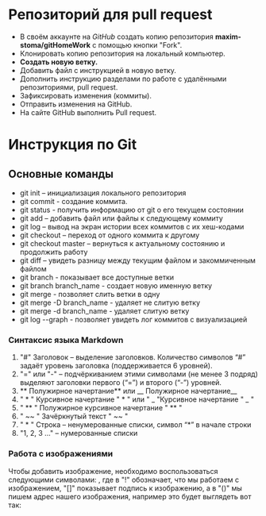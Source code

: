 # Репозиторий для pull request

* В своём аккаунте на *GitHub* создать копию репозитория **maxim-stoma/gitHomeWork** с помощью кнопки "Fork".
* Клонировать копию репозитория на локальный компьютер.
* **Создать новую ветку.**
* Добавить файл с инструкцией в новую ветку.
* Дополнить инструкцию разделами по работе с удалёнными репозиториями, pull request.
* Зафиксировать изменения (коммиты).
* Отправить изменения на GitHub.
* На сайте GitHub выполнить Pull request.

# Инструкция по Git

## Основные команды

* git init – инициализация локального репозитория
* git commit - создание коммита.
* git status - получить информацию от git о его текущем состоянии
* git add – добавить файл или файлы к следующему коммиту
* git log – вывод на экран истории всех коммитов с их хеш-кодами
* git checkout – переход от одного коммита к другому
* git checkout master – вернуться к актуальному состоянию и продолжить работу
* git diff – увидеть разницу между текущим файлом и закоммиченным файлом
* git branch - показывает все доступные ветки
* git branch branch_name - создает новую именную ветку
* git merge - позволяет слить ветки в одну
* git merge -D branch_name - удаляет не слитую ветку
* git merge -d branch_name - удаляет слитую ветку
* git log --graph - позволяет увидеть лог коммитов с визуализацией

### Синтаксис языка Markdown
1. "#" Заголовок – выделение заголовков. Количество символов “#” задаёт уровень заголовка
(поддерживается 6 уровней).
2. "=" или "-" – подчёркиванием этими символами (не менее 3 подряд) выделяют заголовки первого
(“=”) и второго (“-”) уровней.
3. ** Полужирное начертание** или __ Полужирное начертание__
4. " * " Курсивное начертание " * " или " _ "Курсивное начертание " _ "
5. " ** " Полужирное курсивное начертание " ** "
6. " ~~ " Зачёркнутый текст " ~~ "
7. " * " Строка – ненумерованные списки, символ “*” в начале строки
8. "1, 2, 3 …" – нумерованные списки
### Работа с изображениями
Чтобы добавить изображение, необходимо воспользоваться следующими символами:
![](), где в "!" обозначает, что мы работаем с изображением, "[]" показывает подпись к изображению, а в "()" мы пишем адрес нашего изображения, например это будет выглядеть вот так: 